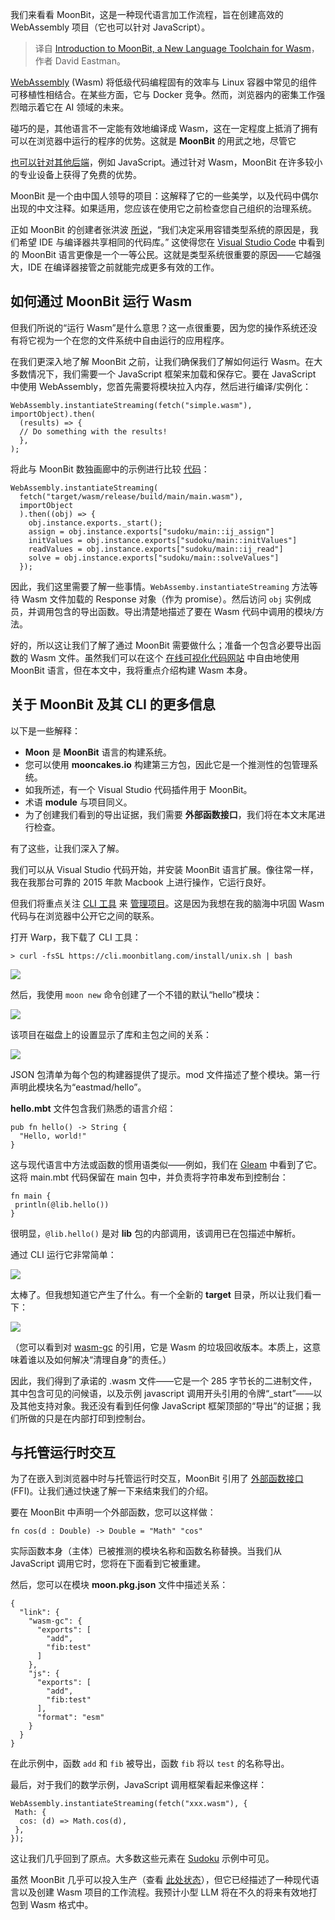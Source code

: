 
<!--
title: MoonBit，用于 Wasm 的新型语言工具链简介
cover: https://cdn.thenewstack.io/media/2024/07/27dabd2f-john-ruddock-kefjvnqlr94-unsplash.jpg
-->

我们来看看 MoonBit，这是一种现代语言加工作流程，旨在创建高效的 WebAssembly 项目（它也可以针对 JavaScript）。

> 译自 [Introduction to MoonBit, a New Language Toolchain for Wasm](https://thenewstack.io/introduction-to-moonbit-a-new-language-toolchain-for-wasm/)，作者 David Eastman。

[WebAssembly](https://thenewstack.io/webassembly/) (Wasm) 将低级代码编程固有的效率与 Linux 容器中常见的组件可移植性相结合。在某些方面，它与 Docker 竞争。然而，浏览器内的密集工作强烈暗示着它在 AI 领域的未来。

碰巧的是，其他语言不一定能有效地编译成 Wasm，这在一定程度上抵消了拥有可以在浏览器中运行的程序的优势。这就是 **MoonBit** 的用武之地，尽管它

[也可以针对其他后端](https://thenewstack.io/moonbit-wasm-optimized-language-creates-less-code-than-rust/)，例如 JavaScript。通过针对 Wasm，MoonBit 在许多较小的专业设备上获得了免费的优势。

MoonBit 是一个由中国人领导的项目：这解释了它的一些美学，以及代码中偶尔出现的中文注释。如果适用，您应该在使用它之前检查您自己组织的治理系统。

正如 MoonBit 的创建者张洪波 [所说](https://thenewstack.io/moonbit-wasm-optimized-language-creates-less-code-than-rust/)，“我们决定采用容错类型系统的原因是，我们希望 IDE 与编译器共享相同的代码库。” 这使得您在 [Visual Studio Code](https://try.moonbitlang.com/) 中看到的 MoonBit 语言更像是一个一等公民。这就是类型系统很重要的原因——它越强大，IDE 在编译器接管之前就能完成更多有效的工作。

## 如何通过 MoonBit 运行 Wasm

但我们所说的“运行 Wasm”是什么意思？这一点很重要，因为您的操作系统还没有将它视为一个在您的文件系统中自由运行的应用程序。

在我们更深入地了解 MoonBit 之前，让我们确保我们了解如何运行 Wasm。在大多数情况下，我们需要一个 JavaScript 框架来加载和保存它。要在 JavaScript 中使用 WebAssembly，您首先需要将模块拉入内存，然后进行编译/实例化：

```
WebAssembly.instantiateStreaming(fetch("simple.wasm"), importObject).then( 
  (results) => { 
  // Do something with the results! 
  }, 
);
```

将此与 MoonBit 数独画廊中的示例进行比较 [代码](https://www.moonbitlang.com/gallery/sudoku/)：

```
WebAssembly.instantiateStreaming(
  fetch("target/wasm/release/build/main/main.wasm"), 
  importObject 
  ).then((obj) => { 
    obj.instance.exports._start(); 
    assign = obj.instance.exports["sudoku/main::ij_assign"] 
    initValues = obj.instance.exports["sudoku/main::initValues"] 
    readValues = obj.instance.exports["sudoku/main::ij_read"] 
    solve = obj.instance.exports["sudoku/main::solveValues"] 
  });
```

因此，我们这里需要了解一些事情。`WebAssemby.instantiateStreaming` 方法等待 Wasm 文件加载的 Response 对象（作为 promise）。然后访问 `obj` 实例成员，并调用包含的导出函数。导出清楚地描述了要在 Wasm 代码中调用的模块/方法。

好的，所以这让我们了解了通过 MoonBit 需要做什么；准备一个包含必要导出函数的 Wasm 文件。虽然我们可以在这个 [在线可视化代码网站](https://try.moonbitlang.com/) 中自由地使用 MoonBit 语言，但在本文中，我将重点介绍构建 Wasm 本身。

## 关于 MoonBit 及其 CLI 的更多信息

以下是一些解释：

- **Moon** 是 **MoonBit** 语言的构建系统。
- 您可以使用 **mooncakes.io** 构建第三方包，因此它是一个推测性的包管理系统。
- 如我所述，有一个 Visual Studio 代码插件用于 MoonBit。
- 术语 **module** 与项目同义。
- 为了创建我们看到的导出证据，我们需要 **外部函数接口**，我们将在本文末尾进行检查。

有了这些，让我们深入了解。

我们可以从 Visual Studio 代码开始，并安装 MoonBit 语言扩展。像往常一样，我在我那台可靠的 2015 年款 Macbook 上进行操作，它运行良好。

但我们将重点关注 [CLI 工具](https://www.moonbitlang.com/download/) 来 [管理项目](https://www.moonbitlang.com/docs/build-system-tutorial)。这是因为我想在我的脑海中巩固 Wasm 代码与在浏览器中公开它之间的联系。

打开 Warp，我下载了 CLI 工具：

```
> curl -fsSL https://cli.moonbitlang.com/install/unix.sh | bash
```

![](https://cdn.thenewstack.io/media/2024/07/ca824a50-untitled-1-1024x286.png)

然后，我使用 `moon new` 命令创建了一个不错的默认“hello”模块：

![](https://cdn.thenewstack.io/media/2024/07/6d887474-untitled-2-1024x216.png)

该项目在磁盘上的设置显示了库和主包之间的关系：

![](https://cdn.thenewstack.io/media/2024/07/d571c973-untitled-3-300x201.png)

JSON 包清单为每个包的构建器提供了提示。mod 文件描述了整个模块。第一行声明此模块名为“eastmad/hello”。

**hello.mbt** 文件包含我们熟悉的语言介绍：

```
pub fn hello() -> String { 
  "Hello, world!" 
}
```

这与现代语言中方法或函数的惯用语类似——例如，我们在 [Gleam](https://thenewstack.io/introduction-to-gleam-a-new-functional-programming-language/) 中看到了它。这将 main.mbt 代码保留在 main 包中，并负责将字符串发布到控制台：

```
fn main { 
 println(@lib.hello()) 
}
```

很明显，`@lib.hello()` 是对 **lib** 包的内部调用，该调用已在包描述中解析。

通过 CLI 运行它非常简单：

![](https://cdn.thenewstack.io/media/2024/07/0b536d87-untitled-4.png)

太棒了。但我想知道它产生了什么。有一个全新的 **target** 目录，所以让我们看一下：

![](https://cdn.thenewstack.io/media/2024/07/07df9179-untitled-5-1024x704.png)

（您可以看到对 [wasm-gc](https://developer.chrome.com/blog/wasmgc#traditional_methods_of_porting_languages_to_the_wasm_runtime) 的引用，它是 Wasm 的垃圾回收版本。本质上，这意味着谁以及如何解决“清理自身”的责任。）

因此，我们得到了承诺的 .wasm 文件——它是一个 285 字节长的二进制文件，其中包含可见的问候语，以及示例 javascript 调用开头引用的令牌“_start”——以及其他支持对象。我还没有看到任何像 JavaScript 框架顶部的“导出”的证据；我们所做的只是在内部打印到控制台。

## 与托管运行时交互

为了在嵌入到浏览器中时与托管运行时交互，MoonBit 引用了 [外部函数接口](https://www.moonbitlang.com/docs/ffi-and-wasm-host) (FFI)。让我们通过快速了解一下来结束我们的介绍。

要在 MoonBit 中声明一个外部函数，您可以这样做：

```
fn cos(d : Double) -> Double = "Math" "cos" 
```

实际函数本身（主体）已被推测的模块名称和函数名称替换。当我们从 JavaScript 调用它时，您将在下面看到它被重建。

然后，您可以在模块 **moon.pkg.json** 文件中描述关系：

```
{
  "link": {
    "wasm-gc": {
      "exports": [
        "add",
        "fib:test"
      ]
    },
    "js": {
      "exports": [
        "add",
        "fib:test"
      ],
      "format": "esm"
    }
  }
}
```
在此示例中，函数 `add` 和 `fib`
被导出，函数 `fib` 将以 `test`
的名称导出。

最后，对于我们的数学示例，JavaScript 调用框架看起来像这样：

```
WebAssembly.instantiateStreaming(fetch("xxx.wasm"), { 
 Math: { 
  cos: (d) => Math.cos(d), 
 }, 
});
```

这让我们几乎回到了原点。大多数这些元素在 [Sudoku](https://www.moonbitlang.com/gallery/sudoku/) 示例中可见。

虽然 MoonBit 几乎可以投入生产（查看 [此处状态](https://www.moonbitlang.com/docs/syntax)），但它已经描述了一种现代语言以及创建 Wasm 项目的工作流程。我预计小型 LLM 将在不久的将来有效地打包到 Wasm 格式中。
